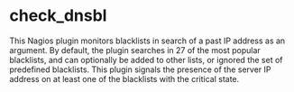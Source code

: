 # check_dnsbl
This Nagios plugin monitors blacklists in search of a past IP address as an argument. By default, the plugin searches in 27 of the most popular blacklists, and can optionally be added to other lists, or ignored the set of predefined blacklists. This plugin signals the presence of the server IP address on at least one of the blacklists with the critical state.
